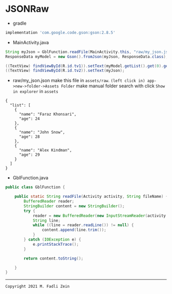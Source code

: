 # JSONRaw

- gradle
```gradle
implementation 'com.google.code.gson:gson:2.8.5'
```

- MainActivity.java
```java
String myJson = GblFunction.readFile(MainActivity.this, "raw/my_json.json");
ResponseData myModel = new Gson().fromJson(myJson, ResponseData.class);

((TextView) findViewById(R.id.tv1)).setText(myModel.getList().get(0).getName());
((TextView) findViewById(R.id.tv2)).setText(myJson);
```

- raw/my_json.json
make this file in `assets/raw`.
`(left click in) app->new->folder->Assets Folder`
make manual folder search with click `Show in explorer` in `assets`
```
{
  "list": [
    {
      "name": "Faraz Khonsari",
      "age": 24
    },
    {
      "name": "John Snow",
      "age": 28
    },
    {
      "name": "Alex Kindman",
      "age": 29
    }
  ]
}
```

- GblFunction.java
```java
public class GblFunction {

    public static String readFile(Activity activity, String fileName) {
        BufferedReader reader;
        StringBuilder content = new StringBuilder();
        try {
            reader = new BufferedReader(new InputStreamReader(activity.getAssets().open(fileName), "UTF-8"));
            String line;
            while ((line = reader.readLine()) != null) {
                content.append(line.trim());
            }
        } catch (IOException e) {
            e.printStackTrace();
        }

        return content.toString();

    }
}
```

---

```
Copyright 2021 M. Fadli Zein
```